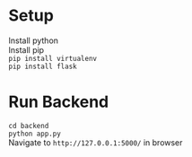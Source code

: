 # Setup
Install python \
Install pip \
`pip install virtualenv` \
`pip install flask`

# Run Backend
`cd backend`\
`python app.py`\
Navigate to `http://127.0.0.1:5000/` in browser
